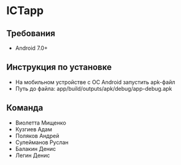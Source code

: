 # ICTapp

## Требования
* Android 7.0+

## Инструкция по установке
* На мобильном устройстве с ОС Android запустить apk-файл
* Путь до файла: app/build/outputs/apk/debug/app-debug.apk

## Команда
* Виолетта Мищенко
* Кузгиев Адам
* Поляков Андрей
* Сулейманов Руслан
* Балакин Денис
* Легин Денис

